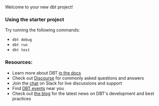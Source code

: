 Welcome to your new dbt project!

### Using the starter project

Try running the following commands:

- `dbt debug`
- `dbt run`
- `dbt test`


### Resources:
- Learn more about DBT [in the docs](https://docs.getdbt.com/docs/introduction)
- Check out [Discourse](https://discourse.getdbt.com/) for commonly asked questions and answers
- Join the [chat](https://community.getdbt.com/) on Slack for live discussions and support
- Find [DBT events](https://events.getdbt.com) near you
- Check out [the blog](https://blog.getdbt.com/) for the latest news on DBT's development and best practices
